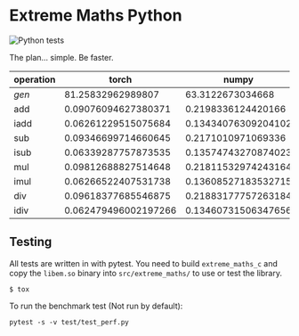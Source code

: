 # Extreme Maths Python

![Python tests](https://github.com/Liamdoult/extreme-maths-py/workflows/Python%20tests/badge.svg)

The plan... simple. Be faster.

|operation                        |torch      |numpy|EMVector                     |EMVectorCuda                   |EMVectorOCL                   |EMVectorThreaded    |
|---------------------------------|-----------|-----|-----------------------------|-------------------------------|------------------------------|--------------------|
|_gen_                            |81.25832962989807|63.3122673034668|239.72546291351318           |248.6399188041687              |248.73081421852112            |252.0158247947693   |
|add                              |0.09076094627380371|0.2198336124420166|0.22127938270568848          |0.20900273323059082            |0.012310981750488281          |0.0981907844543457  |
|iadd                             |0.06261229515075684|0.13434076309204102|0.06695151329040527          |0.0003120899200439453          |0.0004379749298095703         |0.06727170944213867 |
|sub                              |0.09346699714660645|0.2171010971069336|0.2306673526763916           |0.21472668647766113            |0.01950526237487793           |0.10164356231689453 |
|isub                             |0.06339287757873535|0.13574743270874023|0.06682729721069336          |0.00030517578125               |0.0004303455352783203         |0.06783890724182129 |
|mul                              |0.09812688827514648|0.21811532974243164|0.23042082786560059          |0.21485352516174316            |0.01925182342529297           |0.09966754913330078 |
|imul                             |0.06266522407531738|0.13608527183532715|0.06714177131652832          |0.00029850006103515625         |0.0004324913024902344         |0.06864356994628906 |
|div                              |0.09618377685546875|0.21883177757263184|0.2213141918182373           |0.2148292064666748             |0.019215106964111328          |0.09937262535095215 |
|idiv                             |0.062479496002197266|0.13460731506347656|0.06670331954956055          |0.00030159950256347656         |0.0004248619079589844         |0.06891322135925293 |


## Testing

All tests are written in with pytest. You need to build `extreme_maths_c` and copy the `libem.so` binary into `src/extreme_maths/` to use or test the library.

    $ tox

To run the benchmark test (Not run by default):

    pytest -s -v test/test_perf.py
